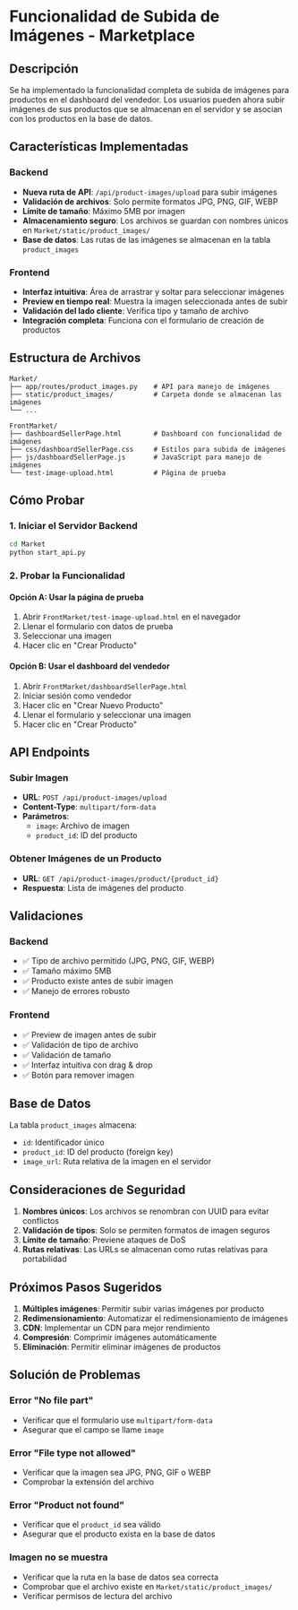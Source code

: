 # Funcionalidad de Subida de Imágenes - Marketplace

## Descripción

Se ha implementado la funcionalidad completa de subida de imágenes para productos en el dashboard del vendedor. Los usuarios pueden ahora subir imágenes de sus productos que se almacenan en el servidor y se asocian con los productos en la base de datos.

## Características Implementadas

### Backend
- **Nueva ruta de API**: `/api/product-images/upload` para subir imágenes
- **Validación de archivos**: Solo permite formatos JPG, PNG, GIF, WEBP
- **Límite de tamaño**: Máximo 5MB por imagen
- **Almacenamiento seguro**: Los archivos se guardan con nombres únicos en `Market/static/product_images/`
- **Base de datos**: Las rutas de las imágenes se almacenan en la tabla `product_images`

### Frontend
- **Interfaz intuitiva**: Área de arrastrar y soltar para seleccionar imágenes
- **Preview en tiempo real**: Muestra la imagen seleccionada antes de subir
- **Validación del lado cliente**: Verifica tipo y tamaño de archivo
- **Integración completa**: Funciona con el formulario de creación de productos

## Estructura de Archivos

```
Market/
├── app/routes/product_images.py    # API para manejo de imágenes
├── static/product_images/          # Carpeta donde se almacenan las imágenes
└── ...

FrontMarket/
├── dashboardSellerPage.html        # Dashboard con funcionalidad de imágenes
├── css/dashboardSellerPage.css     # Estilos para subida de imágenes
├── js/dashboardSellerPage.js       # JavaScript para manejo de imágenes
└── test-image-upload.html          # Página de prueba
```

## Cómo Probar

### 1. Iniciar el Servidor Backend
```bash
cd Market
python start_api.py
```

### 2. Probar la Funcionalidad

#### Opción A: Usar la página de prueba
1. Abrir `FrontMarket/test-image-upload.html` en el navegador
2. Llenar el formulario con datos de prueba
3. Seleccionar una imagen
4. Hacer clic en "Crear Producto"

#### Opción B: Usar el dashboard del vendedor
1. Abrir `FrontMarket/dashboardSellerPage.html`
2. Iniciar sesión como vendedor
3. Hacer clic en "Crear Nuevo Producto"
4. Llenar el formulario y seleccionar una imagen
5. Hacer clic en "Crear Producto"

## API Endpoints

### Subir Imagen
- **URL**: `POST /api/product-images/upload`
- **Content-Type**: `multipart/form-data`
- **Parámetros**:
  - `image`: Archivo de imagen
  - `product_id`: ID del producto

### Obtener Imágenes de un Producto
- **URL**: `GET /api/product-images/product/{product_id}`
- **Respuesta**: Lista de imágenes del producto

## Validaciones

### Backend
- ✅ Tipo de archivo permitido (JPG, PNG, GIF, WEBP)
- ✅ Tamaño máximo 5MB
- ✅ Producto existe antes de subir imagen
- ✅ Manejo de errores robusto

### Frontend
- ✅ Preview de imagen antes de subir
- ✅ Validación de tipo de archivo
- ✅ Validación de tamaño
- ✅ Interfaz intuitiva con drag & drop
- ✅ Botón para remover imagen

## Base de Datos

La tabla `product_images` almacena:
- `id`: Identificador único
- `product_id`: ID del producto (foreign key)
- `image_url`: Ruta relativa de la imagen en el servidor

## Consideraciones de Seguridad

1. **Nombres únicos**: Los archivos se renombran con UUID para evitar conflictos
2. **Validación de tipos**: Solo se permiten formatos de imagen seguros
3. **Límite de tamaño**: Previene ataques de DoS
4. **Rutas relativas**: Las URLs se almacenan como rutas relativas para portabilidad

## Próximos Pasos Sugeridos

1. **Múltiples imágenes**: Permitir subir varias imágenes por producto
2. **Redimensionamiento**: Automatizar el redimensionamiento de imágenes
3. **CDN**: Implementar un CDN para mejor rendimiento
4. **Compresión**: Comprimir imágenes automáticamente
5. **Eliminación**: Permitir eliminar imágenes de productos

## Solución de Problemas

### Error "No file part"
- Verificar que el formulario use `multipart/form-data`
- Asegurar que el campo se llame `image`

### Error "File type not allowed"
- Verificar que la imagen sea JPG, PNG, GIF o WEBP
- Comprobar la extensión del archivo

### Error "Product not found"
- Verificar que el `product_id` sea válido
- Asegurar que el producto exista en la base de datos

### Imagen no se muestra
- Verificar que la ruta en la base de datos sea correcta
- Comprobar que el archivo existe en `Market/static/product_images/`
- Verificar permisos de lectura del archivo 